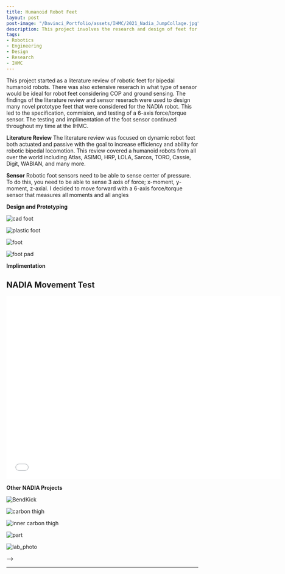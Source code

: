 ```yaml
---
title: Humanoid Robot Feet
layout: post
post-image: "/Davinci_Portfolio/assets/IHMC/2021_Nadia_JumpCollage.jpg"
description: This project involves the research and design of feet for the NADIA robot, a hydraulic powered humanoid robot in development at The Institute for Human and Machine Cognition (IHMC).
tags:
- Robotics
- Engineering
- Design
- Research
- IHMC
---
```


This project started as a literature review of robotic feet for bipedal humanoid robots. There was also extensive reserach in what type of sensor would be ideal for robot feet considering COP and ground sensing. The findings of the literature review and sensor reserach were used to design many novel prototype feet that were considered for the NADIA robot. This led to the specification, commision, and testing of a 6-axis force/torque sensor. The testing and implimentation of the foot sensor continued throughout my time at the IHMC.



**Literature Review**
The literature review was focused on dynamic robot feet both actuated and passive with the goal to increase efficiency and ability for robotic bipedal locomotion. This review covered a humanoid robots from all over the world including Atlas, ASIMO, HRP, LOLA, Sarcos, TORO, Cassie, Digit, WABIAN, and many more.


**Sensor**
Robotic foot sensors need to be able to sense center of pressure. To do this, you need to be able to sense 3 axis of force; x-moment, y-moment, z-axial. I decided to move forward with a 6-axis force/torque sensor that measures all moments and all angles


**Design and Prototyping**

![cad foot](/Davinci_Portfolio/assets/IHMC/cad_foot.png)

![plastic foot](/Davinci_Portfolio/assets/IHMC/plastic_foot.jpg)

![foot](/Davinci_Portfolio/assets/IHMC/foot_off.jpg)

![foot pad](/Davinci_Portfolio/assets/IHMC/20210630_Nadia_Parts_LowRes_17.jpg)

**Implimentation**
## NADIA Movement Test
<iframe width="720" height="480" src="/Davinci_Portfolio/assets/IHMC/media11.mp4" frameborder="0" allow="accelerometer; encrypted-media; gyroscope; picture-in-picture" allowfullscreen></iframe>



**Other NADIA Projects**

<!-- ![Jump Collage](/Davinci_Portfolio/assets/IHMC/2021_Nadia_JumpCollage.jpg) -->
![BendKick](/Davinci_Portfolio/assets/IHMC/20210630_Nadia_01_BendKick_Small.png)

![carbon thigh](/Davinci_Portfolio/assets/IHMC/20210630_Nadia_Parts_LowRes_06.jpg)

![inner carbon thigh](/Davinci_Portfolio/assets/IHMC/20210630_Nadia_Parts_LowRes_11.jpg)

![part](/Davinci_Portfolio/assets/IHMC/me_with_leg.jpg)

![lab_photo](/Davinci_Portfolio/assets/IHMC/ihmc_lab.png)
<!-- 
<!-- * [Mastering Markdown](https://guides.github.com/features/mastering-markdown/)
* [Markdown Guide](https://www.markdownguide.org/cheat-sheet/)
* [GitHub Flavored Markdown Spec](https://github.github.com/gfm/) --> -->

---
<!-- 
# This is the h1 text
## This is the h2 text
### This is the h3 text
#### This is the h4 text
##### This is the h5 text
###### This is the h6 text

**Bold Text in the post will look like:**<br>
**This text is Bold**

**Italic Text in the post will look like:**<br>
*This text is Italic*

> Quotes on your post will look like this

`Codes on your post will look like this`

**Link in the post will look like:**<br>
[This is a link](#) -->

<!-- **Team Members**
* Haozhi Zhang, Devesh Bhura, Davin Landry, Kevin Nella, Daelan Roosa -->

<!-- ![Team image](/Davinci_Portfolio/assets/images/Vestibular_team.jpg) -->
<!-- 
**Generally, there are two types of tasks that our controlling of ping-pong ball can be achieved:**

1. Follow a line trajectory drawn on a white board.
2. Follow the path solved by our maze solver algorithm, with a maze drawn on a white board. -->

<!-- ### ROS Architecture
![arch image](/Davinci_Portfolio/assets/images/bal_arch.png)

### Controls diagram
![control image](/Davinci_Portfolio/assets/images/control_diagram.png) -->


<!-- ### Position Control
<iframe src="/Davinci_Portfolio/assets/videos/pushball.gif" width="600" height="360" frameBorder="0" class="giphy-embed" allowFullScreen></iframe> -->


<!-- **Computer Vision:**<br>
An intel Realsense D435i camera is used detect the realtime location of the ball and the marks on the board. It does this by color thresholding the colors orange, blue, pink, and purple for the ball, waypoint 1, waypoint 2, and the maze respectivly. The vision pipeline processes and extracts the data by creating a pixel mask, calculating the contrours, and extracting the centroids of those contours. The ball coordinates are published as a Ball_Pose() msg to the ball_pose topic. The maze mask data is passed to the service callbacks relating to the maze_follow and line_follow services. It then draws all contours over image feed and displays the resulting images in realtime.

**Maze Solver Algorithm:**<br>
The Breadth First search method is used to solve the maze and generate a trajectory for the ball to follow. To do so, the algorithm computes two cost maps, one where the points farthest away from the walls of the maze are assigned the lowest value, and another cost map that assigns higher value to the points furthest away from the starting point. The algorithm adds these two maps and does gradient descent from the start point to the goal, interating through the neighboring cells and finding a path.

**Future Improvements:**<br>
When we set our start position on the corners of board, sometimes the ball is hard to be balanced initially and could cause drastic motion of robot arm. One way to solve this issue might be adding more dimensions in our control by using more joints to achieve more dynamical balance when putting the ball in any position. -->

<!-- ![arch image](/Davinci_portfolio/assets/images/bal_arch.jpg)

![control image](/Davinci_portfolio/assets/images/control_diagram.jpg) -->
<!-- 
<!-- ## Line Following
<iframe width="560" height="315" src="/Davinci_Portfolio/assets/videos/line_follow.mp4" frameborder="0" allow="accelerometer; autoplay; encrypted-media; gyroscope; picture-in-picture" allowfullscreen></iframe> -->
<!-- 
## NU Path Follow
<iframe width="560" height="315" src="/Davinci_Portfolio/assets/videos/NU_Follow.mp4" frameborder="0" allow="accelerometer; autoplay; encrypted-media; gyroscope; picture-in-picture" allowfullscreen></iframe> -->

<!-- **YouTUbe Videos will look like:**<br>
<iframe width="560" height="315" src="https://www.youtube.com/embed/jTPXwbDtIpA" frameborder="0" allow="accelerometer; autoplay; encrypted-media; gyroscope; picture-in-picture" allowfullscreen></iframe> -->